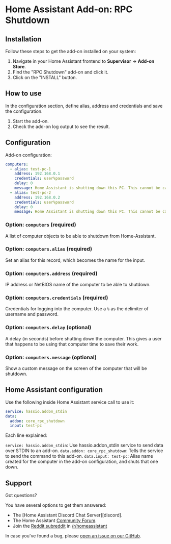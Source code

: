 # Home Assistant Add-on: RPC Shutdown

## Installation

Follow these steps to get the add-on installed on your system:

1. Navigate in your Home Assistant frontend to **Supervisor** -> **Add-on Store**.
2. Find the "RPC Shutdown" add-on and click it.
3. Click on the "INSTALL" button.

## How to use

In the configuration section, define alias, address and credentials and save the configuration.

1. Start the add-on.
2. Check the add-on log output to see the result.

## Configuration

Add-on configuration:

```yaml
computers:
  - alias: test-pc-1
    address: 192.168.0.1
    credentials: user%password
    delay: 0
    message: Home Assistant is shutting down this PC. This cannot be canceled. Please save your work!
  - alias: test-pc-2
    address: 192.168.0.2
    credentials: user%password
    delay: 0
    message: Home Assistant is shutting down this PC. This cannot be canceled. Please save your work!
```

### Option: `computers` (required)

A list of computer objects to be able to shutdown from Home-Assistant.

### Option: `computers.alias` (required)

Set an alias for this record, which becomes the name for the input.

### Option: `computers.address` (required)

IP address or NetBIOS name of the computer to be able to shutdown.

### Option:  `computers.credentials` (required)

Credentials for logging into the computer.
Use a `%` as the delimiter of username and password.

### Option:  `computers.delay` (optional)

A delay (in seconds) before shutting down the computer. This gives a user that happens to be using that computer time to save their work.

### Option:  `computers.message` (optional)

Show a custom message on the screen of the computer that will be shutdown.

## Home Assistant configuration

Use the following inside Home Assistant service call to use it:

```yaml
service: hassio.addon_stdin
data:
  addon: core_rpc_shutdown
  input: test-pc
```

Each line explained:

`service: hassio.addon_stdin`: Use hassio.addon_stdin service to send data over STDIN to an add-on.
`data.addon: core_rpc_shutdown`: Tells the service to send the command to this add-on.
`data.input: test-pc`: Alias name created for the computer in the add-on configuration, and shuts that one down.

## Support

Got questions?

You have several options to get them answered:

- The [Home Assistant Discord Chat Server][discord].
- The Home Assistant [Community Forum][forum].
- Join the [Reddit subreddit][reddit] in [/r/homeassistant][reddit]

In case you've found a bug, please [open an issue on our GitHub][issue].

[forum]: https://community.home-assistant.io
[issue]: https://hub.fastgit.org/home-assistant/hassio-addons/issues
[reddit]: https://reddit.com/r/homeassistant
[repository]: https://hub.fastgit.org/hassio-addons/repository
